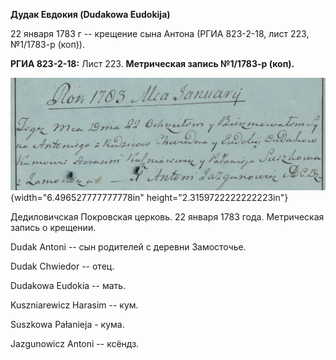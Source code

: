 **Дудак Евдокия (Dudakowa Eudokija)**

22 января 1783 г -- крещение сына Антона (РГИА 823-2-18, лист 223,
№1/1783-р (коп)).

**РГИА 823-2-18:** Лист 223. **Метрическая запись №1/1783-р (коп).**

![](./media/630200670653549a4e9c4938cea616e59158e1bd.png){width="6.496527777777778in"
height="2.3159722222222223in"}

Дедиловичская Покровская церковь. 22 января 1783 года. Метрическая
запись о крещении.

Dudak Antoni -- сын родителей с деревни Замосточье.

Dudak Chwiedor -- отец.

Dudakowa Eudokia -- мать.

Kuszniarewicz Harasim -- кум.

Suszkowa Pałanieja - кума.

Jazgunowicz Antoni -- ксёндз.
